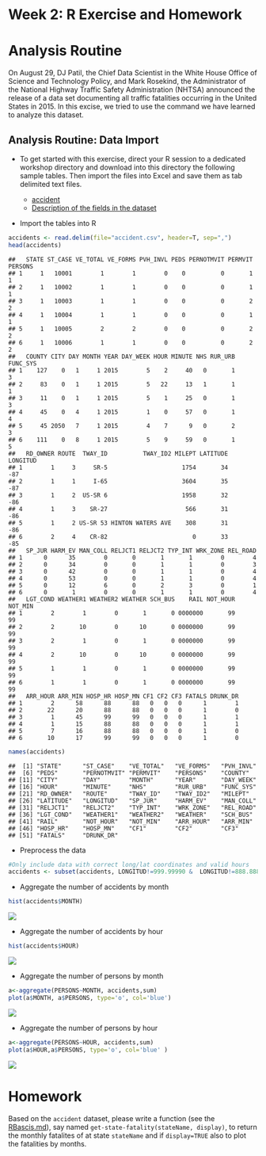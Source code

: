 Week 2: R Exercise and Homework
================

Analysis Routine
================

On August 29, DJ Patil, the Chief Data Scientist in the White House Office of Science and Technology Policy, and Mark Rosekind, the Administrator of the National Highway Traffic Safety Administration (NHTSA) announced the release of a data set documenting all traffic fatalities occurring in the United States in 2015. In this excise, we tried to use the command we have learned to analyze this dataset.

Analysis Routine: Data Import
-----------------------------

-   To get started with this exercise, direct your R session to a dedicated workshop directory and download into this directory the following sample tables. Then import the files into Excel and save them as tab delimited text files.

    -   [accident](./accident.csv)
    -   [Description of the fields in the dataset](ftp://ftp.nhtsa.dot.gov/FARS/FARS-DOC/Analytical%20User%20Guide/USERGUIDE-2015.pdf)
-   Import the tables into R

``` r
accidents <- read.delim(file="accident.csv", header=T, sep=",") 
head(accidents)
```

    ##   STATE ST_CASE VE_TOTAL VE_FORMS PVH_INVL PEDS PERNOTMVIT PERMVIT PERSONS
    ## 1     1   10001        1        1        0    0          0       1       1
    ## 2     1   10002        1        1        0    0          0       1       1
    ## 3     1   10003        1        1        0    0          0       2       2
    ## 4     1   10004        1        1        0    0          0       1       1
    ## 5     1   10005        2        2        0    0          0       2       2
    ## 6     1   10006        1        1        0    0          0       2       2
    ##   COUNTY CITY DAY MONTH YEAR DAY_WEEK HOUR MINUTE NHS RUR_URB FUNC_SYS
    ## 1    127    0   1     1 2015        5    2     40   0       1        3
    ## 2     83    0   1     1 2015        5   22     13   1       1        1
    ## 3     11    0   1     1 2015        5    1     25   0       1        3
    ## 4     45    0   4     1 2015        1    0     57   0       1        4
    ## 5     45 2050   7     1 2015        4    7      9   0       2        3
    ## 6    111    0   8     1 2015        5    9     59   0       1        5
    ##   RD_OWNER ROUTE  TWAY_ID          TWAY_ID2 MILEPT LATITUDE LONGITUD
    ## 1        1     3     SR-5                     1754       34      -87
    ## 2        1     1     I-65                     3604       35      -87
    ## 3        1     2  US-SR 6                     1958       32      -86
    ## 4        1     3    SR-27                      566       31      -86
    ## 5        1     2 US-SR 53 HINTON WATERS AVE    308       31      -86
    ## 6        2     4    CR-82                        0       33      -85
    ##   SP_JUR HARM_EV MAN_COLL RELJCT1 RELJCT2 TYP_INT WRK_ZONE REL_ROAD
    ## 1      0      35        0       0       1       1        0        4
    ## 2      0      34        0       0       1       1        0        3
    ## 3      0      42        0       0       1       1        0        4
    ## 4      0      53        0       0       1       1        0        4
    ## 5      0      12        6       0       2       3        0        1
    ## 6      0       1        0       0       1       1        0        4
    ##   LGT_COND WEATHER1 WEATHER2 WEATHER SCH_BUS    RAIL NOT_HOUR NOT_MIN
    ## 1        2        1        0       1       0 0000000       99      99
    ## 2        2       10        0      10       0 0000000       99      99
    ## 3        2        1        0       1       0 0000000       99      99
    ## 4        2       10        0      10       0 0000000       99      99
    ## 5        1        1        0       1       0 0000000       99      99
    ## 6        1        1        0       1       0 0000000       99      99
    ##   ARR_HOUR ARR_MIN HOSP_HR HOSP_MN CF1 CF2 CF3 FATALS DRUNK_DR
    ## 1        2      58      88      88   0   0   0      1        1
    ## 2       22      20      88      88   0   0   0      1        0
    ## 3        1      45      99      99   0   0   0      1        1
    ## 4        1      15      88      88   0   0   0      1        1
    ## 5        7      16      88      88   0   0   0      1        0
    ## 6       10      17      99      99   0   0   0      1        0

``` r
names(accidents)
```

    ##  [1] "STATE"      "ST_CASE"    "VE_TOTAL"   "VE_FORMS"   "PVH_INVL"  
    ##  [6] "PEDS"       "PERNOTMVIT" "PERMVIT"    "PERSONS"    "COUNTY"    
    ## [11] "CITY"       "DAY"        "MONTH"      "YEAR"       "DAY_WEEK"  
    ## [16] "HOUR"       "MINUTE"     "NHS"        "RUR_URB"    "FUNC_SYS"  
    ## [21] "RD_OWNER"   "ROUTE"      "TWAY_ID"    "TWAY_ID2"   "MILEPT"    
    ## [26] "LATITUDE"   "LONGITUD"   "SP_JUR"     "HARM_EV"    "MAN_COLL"  
    ## [31] "RELJCT1"    "RELJCT2"    "TYP_INT"    "WRK_ZONE"   "REL_ROAD"  
    ## [36] "LGT_COND"   "WEATHER1"   "WEATHER2"   "WEATHER"    "SCH_BUS"   
    ## [41] "RAIL"       "NOT_HOUR"   "NOT_MIN"    "ARR_HOUR"   "ARR_MIN"   
    ## [46] "HOSP_HR"    "HOSP_MN"    "CF1"        "CF2"        "CF3"       
    ## [51] "FATALS"     "DRUNK_DR"

-   Preprocess the data

``` r
#Only include data with correct long/lat coordinates and valid hours
accidents <- subset(accidents, LONGITUD!=999.99990 &  LONGITUD!=888.88880 & LONGITUD!=777.77770 & HOUR<30)
```

-   Aggregate the number of accidents by month

``` r
hist(accidents$MONTH)
```

![](excise_files/figure-markdown_github/import_data3-1.png)

-   Aggregate the number of accidents by hour

``` r
hist(accidents$HOUR)
```

![](excise_files/figure-markdown_github/import_data4-1.png)

-   Aggregate the number of persons by month

``` r
a<-aggregate(PERSONS~MONTH, accidents,sum)
plot(a$MONTH, a$PERSONS, type='o', col='blue')
```

![](excise_files/figure-markdown_github/import_data5-1.png)

-   Aggregate the number of persons by hour

``` r
a<-aggregate(PERSONS~HOUR, accidents,sum)
plot(a$HOUR,a$PERSONS, type='o', col='blue' )
```

![](excise_files/figure-markdown_github/import_data6-1.png)

Homework
========

Based on the `accident` dataset, please write a function (see the [RBascis.md](./RBasics.md)), say named `get-state-fatality(stateName, display)`, to return the monthly fatalites of at state `stateName` and if `display=TRUE` also to plot the fatalities by months.
